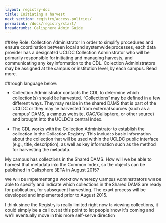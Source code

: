 ```yaml
---
layout: registry-doc
title: Initiating a harvest
next_section: registry/access-policies/
permalink: /docs/registry/start/
breadcrumbs: Calisphere Admin Guide
---
```


##Key Role: Collection Administrator
In order to simplify procedures and ensure coordination between local and systemwide processes, each data provider has a designated UCLDC Collection Administrator who will be primarily responsible for initiating and managing harvests, and communicating any key information to the CDL. Collection Administrators may be assigned at the campus or institution level, by each campus. Read more.

##rough language below:
- Collection Administrator contacts the CDL to determine which collection(s) should be harvested.  “Collections” may be defined in a few different ways. They may reside in the shared DAMS that is part of the UCLDC or they may be harvested from external sources (such as a campus' DAMS, a campus website, OAC/Calisphere, or other source) and brought into the UCLDC’s central index.

- The CDL works with the Collection Administrator to establish the collection in the Collection Registry.  This includes basic information about the collection that will be used within the UCLDC public interface (e.g., title, description), as well as key information such as the method for harvesting the metadata.

My campus has collections in the Shared DAMS.  How will we be able to harvest that metadata into the Common Index, so the objects can be published in Calisphere BETA in August 2015?

We will be implementing a workflow whereby Campus Administrators will be able to specify and indicate which collections in the Shared DAMS are ready for publication, for subsequent harvesting.  The exact process will be developed and implemented prior to August 2015.

<div class="note"><p>I think since the Registry is really limited right now to viewing collections, it could simply be a call out at this point to let people know it's coming and we'll eventually move in this more self-serve direction</p></div>

